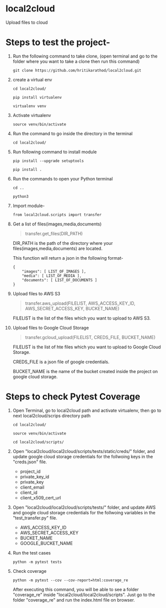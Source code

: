 # local2cloud
Upload files to cloud

# Steps to test the project-

1. Run the following command to take clone, (open terminal and go to the folder where you want to take a clone then run this command)
    
    `git clone https://github.com/hritikarathod/local2cloud.git`

2. create a virtual env

    `cd local2cloud/`
    
    `pip install virtualenv`
    
    `virtualenv venv`

3. Activate virtualenv
    
    `source venv/bin/activate`

4. Run the command to go inside the directory in the terminal

    `cd local2cloud/`

5. Run following command to install module
    
    `pip install --upgrade setuptools`
    
    `pip install .`

6. Run the commands to open your Python terminal

    `cd ..`

    `python3`


7. Import module-
    
    `from local2cloud.scripts import transfer`

8. Get a list of files(images,media,documents)
    
    > transfer.get_files(DIR_PATH)

    DIR_PATH is the path of the directory where your files(images,media,documents) are located.
    
    This function will return a json in the following format-

    ```
    {
        "images": [ LIST_OF_IMAGES ],
        "media": [ LIST_OF_MEDIA ],
        "documents": [ LIST_OF_DOCUMENTS ]
    }
    ```

9. Upload files to AWS S3
    
    > transfer.aws_upload(FILELIST, AWS_ACCESS_KEY_ID, AWS_SECRET_ACCESS_KEY, BUCKET_NAME)

    FILELIST is the list of the files which you want to upload to AWS S3.

10. Upload files to Google Cloud Storage
    
    > transfer.gcloud_upload(FILELIST, CREDS_FILE, BUCKET_NAME)

    FILELIST is the list of hte files which you want to upload to Google Cloud Storage.
    
    CREDS_FILE is a json file of google credentials.
    
    BUCKET_NAME is the name of the bucket created inside the project on google cloud storage.

    
# Steps to check Pytest Coverage

1. Open Terminal, go to local2cloud path and activate virtualenv, then go to next local2cloud/scrips directory path

    `cd local2cloud/`

    `source venv/bin/activate`

    `cd local2cloud/scripts/`

2. Open "local2cloud/local2cloud/scripts/tests/static/creds/" folder, and update google cloud storage credentials for the follwoing keys in the "creds.json" file.

    * project_id
    * private_key_id
    * private_key
    * client_email
    * client_id
    * client_x509_cert_url

3. Open "local2cloud/local2cloud/scripts/tests/" folder, and update AWS and google cloud storage credentials for the follwoing variables in the "test_transfer.py" file.

    * AWS_ACCESS_KEY_ID
    * AWS_SECRET_ACCESS_KEY
    * BUCKET_NAME
    * GOOGLE_BUCKET_NAME


4. Run the test cases

    `python -m pytest tests`

5. Check coverage

    `python -m pytest --cov --cov-report=html:coverage_re`

    After executing this command, you will be able to see a folder "coverage_re" inside "local2cloud/local2cloud/scripts". Just go to the folder "coverage_re" and run the index.html file on browser.


